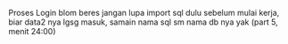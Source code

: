 Proses Login blom beres
    jangan lupa import sql dulu sebelum mulai kerja, biar data2 nya lgsg masuk, samain nama sql sm nama db nya yak
  (part 5, menit 24:00)
